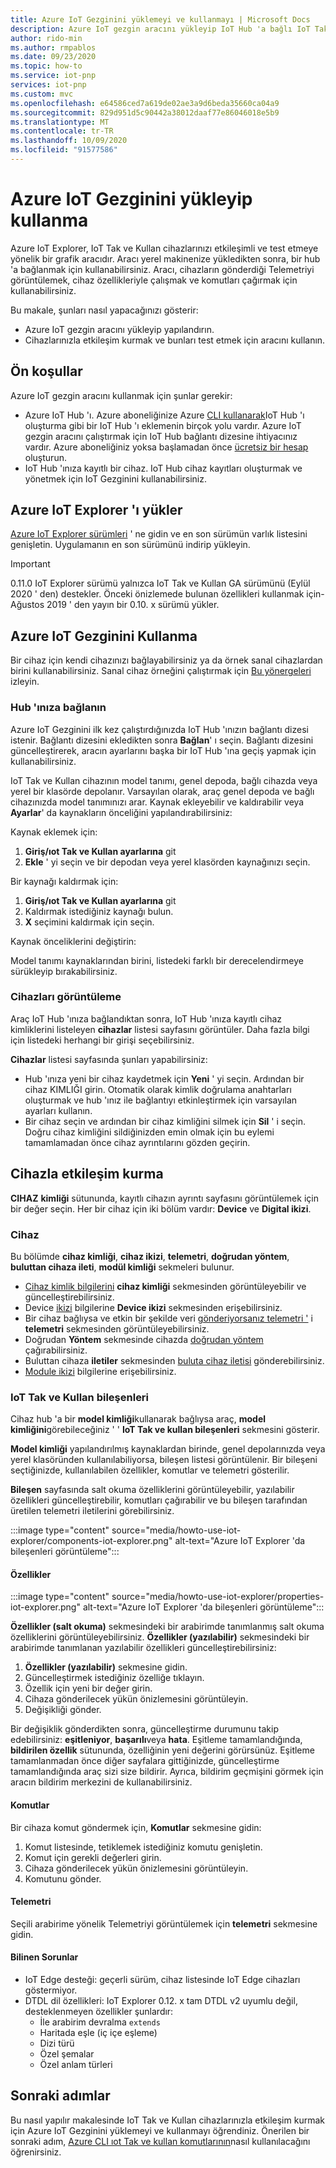 ```yaml
---
title: Azure IoT Gezginini yüklemeyi ve kullanmayı | Microsoft Docs
description: Azure IoT gezgin aracını yükleyip IoT Hub 'a bağlı IoT Tak ve Kullan cihazlarıyla etkileşim kurmak için bu aracı kullanın.
author: rido-min
ms.author: rmpablos
ms.date: 09/23/2020
ms.topic: how-to
ms.service: iot-pnp
services: iot-pnp
ms.custom: mvc
ms.openlocfilehash: e64586ced7a619de02ae3a9d6beda35660ca04a9
ms.sourcegitcommit: 829d951d5c90442a38012daaf77e86046018e5b9
ms.translationtype: MT
ms.contentlocale: tr-TR
ms.lasthandoff: 10/09/2020
ms.locfileid: "91577586"
---
```

# <a name="install-and-use-azure-iot-explorer"></a>Azure IoT Gezginini yükleyip kullanma

Azure IoT Explorer, IoT Tak ve Kullan cihazlarınızı etkileşimli ve test etmeye yönelik bir grafik aracıdır. Aracı yerel makinenize yükledikten sonra, bir hub 'a bağlanmak için kullanabilirsiniz. Aracı, cihazların gönderdiği Telemetriyi görüntülemek, cihaz özellikleriyle çalışmak ve komutları çağırmak için kullanabilirsiniz.

Bu makale, şunları nasıl yapacağınızı gösterir:

- Azure IoT gezgin aracını yükleyip yapılandırın.
- Cihazlarınızla etkileşim kurmak ve bunları test etmek için aracını kullanın.

## <a name="prerequisites"></a>Ön koşullar

Azure IoT gezgin aracını kullanmak için şunlar gerekir:

- Azure IoT Hub 'ı. Azure aboneliğinize Azure [CLI kullanarak](../iot-hub/iot-hub-create-using-cli.md)IoT Hub 'ı oluşturma gibi bir IoT Hub 'ı eklemenin birçok yolu vardır. Azure IoT gezgin aracını çalıştırmak için IoT Hub bağlantı dizesine ihtiyacınız vardır. Azure aboneliğiniz yoksa başlamadan önce [ücretsiz bir hesap](https://azure.microsoft.com/free/?WT.mc_id=A261C142F) oluşturun.
- IoT Hub 'ınıza kayıtlı bir cihaz. IoT Hub cihaz kayıtları oluşturmak ve yönetmek için IoT Gezginini kullanabilirsiniz.

## <a name="install-azure-iot-explorer"></a>Azure IoT Explorer 'ı yükler

[Azure IoT Explorer sürümleri](https://github.com/Azure/azure-iot-explorer/releases) ' ne gidin ve en son sürümün varlık listesini genişletin. Uygulamanın en son sürümünü indirip yükleyin.

>[!Important]
>0.11.0 IoT Explorer sürümü yalnızca IoT Tak ve Kullan GA sürümünü (Eylül 2020 ' den) destekler. Önceki önizlemede bulunan özellikleri kullanmak için-Ağustos 2019 ' den yayın bir 0.10. x sürümü yükler.

## <a name="use-azure-iot-explorer"></a>Azure IoT Gezginini Kullanma

Bir cihaz için kendi cihazınızı bağlayabilirsiniz ya da örnek sanal cihazlardan birini kullanabilirsiniz. Sanal cihaz örneğini çalıştırmak için [Bu yönergeleri](https://github.com/Azure/azure-iot-sdk-c/tree/master/iothub_client/samples) izleyin.

### <a name="connect-to-your-hub"></a>Hub 'ınıza bağlanın

Azure IoT Gezginini ilk kez çalıştırdığınızda IoT Hub 'ınızın bağlantı dizesi istenir. Bağlantı dizesini ekledikten sonra **Bağlan**' ı seçin. Bağlantı dizesini güncelleştirerek, aracın ayarlarını başka bir IoT Hub 'ına geçiş yapmak için kullanabilirsiniz.

IoT Tak ve Kullan cihazının model tanımı, genel depoda, bağlı cihazda veya yerel bir klasörde depolanır. Varsayılan olarak, araç genel depoda ve bağlı cihazınızda model tanımınızı arar. Kaynak ekleyebilir ve kaldırabilir veya **Ayarlar**' da kaynakların önceliğini yapılandırabilirsiniz:

Kaynak eklemek için:

1. **Giriş/ıot Tak ve Kullan ayarlarına** git
2. **Ekle** ' yi seçin ve bir depodan veya yerel klasörden kaynağınızı seçin.

Bir kaynağı kaldırmak için:

1. **Giriş/ıot Tak ve Kullan ayarlarına** git
2. Kaldırmak istediğiniz kaynağı bulun.
3. **X** seçimini kaldırmak için seçin.

Kaynak önceliklerini değiştirin:

Model tanımı kaynaklarından birini, listedeki farklı bir derecelendirmeye sürükleyip bırakabilirsiniz.

### <a name="view-devices"></a>Cihazları görüntüleme

Araç IoT Hub 'ınıza bağlandıktan sonra, IoT Hub 'ınıza kayıtlı cihaz kimliklerini listeleyen **cihazlar** listesi sayfasını görüntüler. Daha fazla bilgi için listedeki herhangi bir girişi seçebilirsiniz.

**Cihazlar** listesi sayfasında şunları yapabilirsiniz:

- Hub 'ınıza yeni bir cihaz kaydetmek için **Yeni** ' yi seçin. Ardından bir cihaz KIMLIĞI girin. Otomatik olarak kimlik doğrulama anahtarları oluşturmak ve hub 'ınız ile bağlantıyı etkinleştirmek için varsayılan ayarları kullanın.
- Bir cihaz seçin ve ardından bir cihaz kimliğini silmek için **Sil** ' i seçin. Doğru cihaz kimliğini sildiğinizden emin olmak için bu eylemi tamamlamadan önce cihaz ayrıntılarını gözden geçirin.

## <a name="interact-with-a-device"></a>Cihazla etkileşim kurma

**CIHAZ** **kimliği** sütununda, kayıtlı cihazın ayrıntı sayfasını görüntülemek için bir değer seçin. Her bir cihaz için iki bölüm vardır: **Device** ve **Digital ikizi**.

### <a name="device"></a>Cihaz

Bu bölümde **cihaz kimliği**,  **cihaz ikizi**, **telemetri**, **doğrudan yöntem**, **buluttan cihaza ileti**, **modül kimliği**  sekmeleri bulunur.

- [Cihaz kimlik bilgilerini](../iot-hub/iot-hub-devguide-identity-registry.md) **cihaz kimliği** sekmesinden görüntüleyebilir ve güncelleştirebilirsiniz.
- Device [ikizi](../iot-hub/iot-hub-devguide-device-twins.md) bilgilerine **Device ikizi** sekmesinden erişebilirsiniz.
- Bir cihaz bağlıysa ve etkin bir şekilde veri [gönderiyorsanız telemetri '](../iot-hub/iot-hub-devguide-messages-read-builtin.md) i **telemetri** sekmesinden görüntüleyebilirsiniz.
- Doğrudan **Yöntem** sekmesinde cihazda [doğrudan yöntem](../iot-hub/iot-hub-devguide-direct-methods.md) çağırabilirsiniz.
- Buluttan cihaza **iletiler** sekmesinden [buluta cihaz iletisi](../iot-hub/iot-hub-devguide-messages-c2d.md) gönderebilirsiniz.
- [Module ikizi](../iot-hub/iot-hub-devguide-module-twins.md) bilgilerine erişebilirsiniz.

### <a name="iot-plug-and-play-components"></a>IoT Tak ve Kullan bileşenleri

Cihaz hub 'a bir **model kimliği**kullanarak bağlıysa araç, **model kimliğini**görebileceğiniz ' ' **IoT Tak ve kullan bileşenleri** sekmesini gösterir.

**Model kimliği** yapılandırılmış kaynaklardan birinde, genel depolarınızda veya yerel klasöründen kullanılabiliyorsa, bileşen listesi görüntülenir. Bir bileşeni seçtiğinizde, kullanılabilen özellikler, komutlar ve telemetri gösterilir.

**Bileşen** sayfasında salt okuma özelliklerini görüntüleyebilir, yazılabilir özellikleri güncelleştirebilir, komutları çağırabilir ve bu bileşen tarafından üretilen telemetri iletilerini görebilirsiniz.

:::image type="content" source="media/howto-use-iot-explorer/components-iot-explorer.png" alt-text="Azure IoT Explorer 'da bileşenleri görüntüleme":::

#### <a name="properties"></a>Özellikler

:::image type="content" source="media/howto-use-iot-explorer/properties-iot-explorer.png" alt-text="Azure IoT Explorer 'da bileşenleri görüntüleme":::

**Özellikler (salt okuma)** sekmesindeki bir arabirimde tanımlanmış salt okuma özelliklerini görüntüleyebilirsiniz. **Özellikler (yazılabilir)** sekmesindeki bir arabirimde tanımlanan yazılabilir özellikleri güncelleştirebilirsiniz:

1. **Özellikler (yazılabilir)** sekmesine gidin.
1. Güncelleştirmek istediğiniz özelliğe tıklayın.
1. Özellik için yeni bir değer girin.
1. Cihaza gönderilecek yükün önizlemesini görüntüleyin.
1. Değişikliği gönder.

Bir değişiklik gönderdikten sonra, güncelleştirme durumunu takip edebilirsiniz: **eşitleniyor**, **başarılı**veya **hata**. Eşitleme tamamlandığında, **bildirilen özellik** sütununda, özelliğinin yeni değerini görürsünüz. Eşitleme tamamlanmadan önce diğer sayfalara gittiğinizde, güncelleştirme tamamlandığında araç sizi size bildirir. Ayrıca, bildirim geçmişini görmek için aracın bildirim merkezini de kullanabilirsiniz.

#### <a name="commands"></a>Komutlar

Bir cihaza komut göndermek için, **Komutlar** sekmesine gidin:

1. Komut listesinde, tetiklemek istediğiniz komutu genişletin.
1. Komut için gerekli değerleri girin.
1. Cihaza gönderilecek yükün önizlemesini görüntüleyin.
1. Komutunu gönder.

#### <a name="telemetry"></a>Telemetri

Seçili arabirime yönelik Telemetriyi görüntülemek için **telemetri** sekmesine gidin.

#### <a name="known-issues"></a>Bilinen Sorunlar

- IoT Edge desteği: geçerli sürüm, cihaz listesinde IoT Edge cihazları göstermiyor.
- DTDL dil özellikleri: IoT Explorer 0.12. x tam DTDL v2 uyumlu değil, desteklenmeyen özellikler şunlardır:
  - İle arabirim devralma `extends`
  - Haritada eşle (iç içe eşleme)
  - Dizi türü
  - Özel şemalar
  - Özel anlam türleri

## <a name="next-steps"></a>Sonraki adımlar

Bu nasıl yapılır makalesinde IoT Tak ve Kullan cihazlarınızla etkileşim kurmak için Azure IoT Gezginini yüklemeyi ve kullanmayı öğrendiniz. Önerilen bir sonraki adım, [Azure CLI ıot Tak ve kullan komutlarının](./howto-use-iot-pnp-cli.md)nasıl kullanılacağını öğrenirsiniz.
